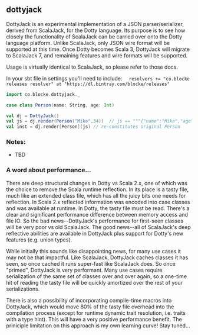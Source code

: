 ## dottyjack

DottyJack is an experimental implementation of a JSON parser/serializer, derived from ScalaJack, for the Dotty language.  Its purpose is to see how closely the functionality of ScalaJack can be carried over onto the Dotty language platform.  Unlike ScalaJack, only JSON wire format will be supported at this time.  Once Dotty becomes Scala 3, DottyJack will migrate to ScalaJack 7, and remaining features and wire formats will be supported.

Usage is virtually identical to ScalaJack, so please refer to those docs.

In your sbt file in settings you'll need to include:  ```  resolvers += "co.blocke releases resolver" at "https://dl.bintray.com/blocke/releases"```

```scala
import co.blocke.dottyjack._

case class Person(name: String, age: Int)

val dj = DottyJack()
val js = dj.render(Person("Mike",34))  // js == """{"name":"Mike","age":34}"""
val inst = dj.render[Person](js) // re-constitutes original Person
```


### Notes:

* TBD


### A word about performance...
There are deep structural changes in Dotty vs Scala 2.x, one of which was the choice to remove the Scala runtime reflection.  In its place is a tasty file, much like an extended class file, which has all the juicy bits one needs for reflection.  In Scala 2.x reflected information was encoded into case classes and was available at runtime.  In Dotty, the tasty file must be read.  There's a clear and significant performance difference between memory access and file IO.  So the bad news--DottyJack's performance for first-seen classes will be very poor vs old ScalaJack.  The good news--all of ScalaJack's deep reflective abilities are available in DottyJack plus support for Dotty's new features (e.g. union types).

While initially this sounds like disappointing news, for many use cases it may not be that impactful.  Like ScalaJack, DottyJack caches classes it has seen, so once cached it runs super-fast like ScalaJack does.  So once "primed", DottyJack is very performant.  Many use cases require serialization of the same set of classes over and over again, so a one-time hit of reading the tasty file will be quickly amortized over the rest of your serializations.

There is also a possibility of incorporating compile-time macros into DottyJack, which would move 80% of the tasty file overhead into the compilation process (except for runtime dynamic trait resolution, i.e. traits with a type hint).  This will have a very positive performance benefit.  The priniciple limitation on this approach is my own learning curve!  Stay tuned...